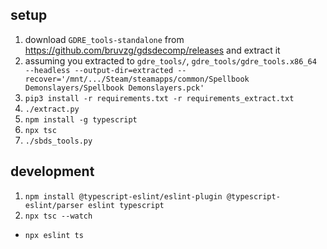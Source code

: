 ## setup

1. download `GDRE_tools-standalone` from https://github.com/bruvzg/gdsdecomp/releases and extract it
1. assuming you extracted to `gdre_tools/`, `gdre_tools/gdre_tools.x86_64 --headless --output-dir=extracted
   --recover='/mnt/.../Steam/steamapps/common/Spellbook Demonslayers/Spellbook Demonslayers.pck'`
1. `pip3 install -r requirements.txt -r requirements_extract.txt`
1. `./extract.py`
1. `npm install -g typescript`
1. `npx tsc`
1. `./sbds_tools.py`

## development

1. `npm install @typescript-eslint/eslint-plugin @typescript-eslint/parser eslint typescript`
1. `npx tsc --watch`

* `npx eslint ts`
